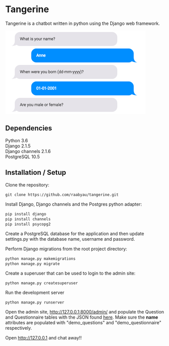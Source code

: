 # Tangerine

Tangerine is a chatbot written in python using the Django web framework.

![alt text](https://github.com/raabyau/tangerine/blob/master/screenshot.png)


## Dependencies

Python 3.6<br/>
Django 2.1.5<br/>
Django channels 2.1.6<br/>
PostgreSQL 10.5

## Installation / Setup

Clone the repository:
```
git clone https://github.com/raabyau/tangerine.git
```

Install Django, Django channels and the Postgres python adapter:
```
pip install django
pip install channels
pip install psycopg2
```

Create a PostgreSQL database for the application and then update settings.py with the database name, username and password.

Perform Django migrations from the root project directory:
```
python manage.py makemigrations
python manage.py migrate
```

Create a superuser that can be used to login to the admin site:
```
python manage.py createsuperuser
```

Run the development server
```
python manage.py runserver
```

Open the admin site, http://127.0.0.1:8000/admin/ and populate the Question and Questionnaire tables with the JSON found <a href="https://github.com/raabyau/tangerine/tree/master/demo">here</a>. Make sure the <b>name</b> attributes are populated with "demo_questions" and "demo_questionnaire" respectively.

Open http://127.0.0.1 and chat away!!
